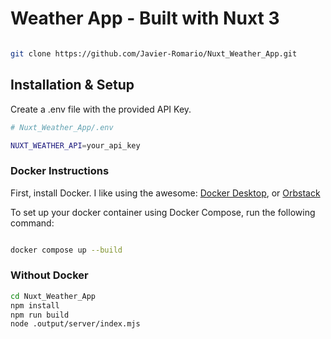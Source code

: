 # Weather App - Built with Nuxt 3

```bash

git clone https://github.com/Javier-Romario/Nuxt_Weather_App.git

```

## Installation & Setup

Create a .env file with the provided API Key.

```bash
# Nuxt_Weather_App/.env

NUXT_WEATHER_API=your_api_key
```

### Docker Instructions

First, install Docker.
I like using the awesome:
[Docker Desktop](https://docs.docker.com/desktop/install/mac-install/),
or [Orbstack](https://docs.orbstack.dev/install)

To set up your docker container using Docker Compose, run the following command:

```bash

docker compose up --build

```

### Without Docker

```bash
cd Nuxt_Weather_App
npm install
npm run build
node .output/server/index.mjs
```
